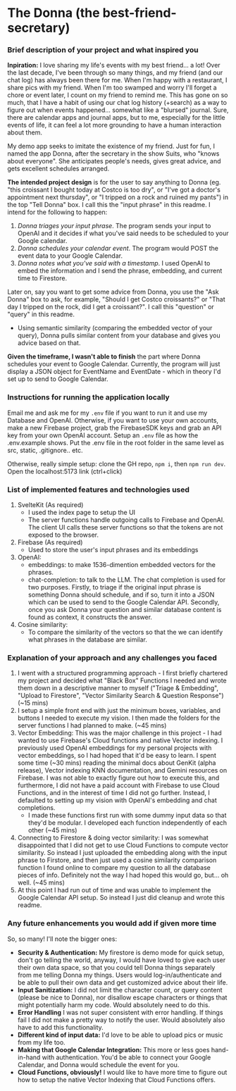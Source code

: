 # The Donna (the best-friend-secretary)
### Brief description of your project and what inspired you
**Inpiration:** I love sharing my life's events with my best friend... a lot! Over the last decade, I've been through so many things, and my friend (and our chat log) has always been there for me. When I'm happy with a restaurant, I share pics with my friend. When I'm too swamped and worry I'll forget a chore or event later, I count on my friend to remind me. This has gone on so much, that I have a habit of using our chat log history (+search) as a way to figure out when events happened... somewhat like a "blursed" journal. Sure, there are calendar apps and journal apps, but to me, especially for the little events of life, it can feel a lot more grounding to have a human interaction about them.

My demo app seeks to imitate the existence of my friend. Just for fun, I named the app Donna, after the secretary in the show Suits, who "knows about everyone". She anticipates people's needs, gives great advice, and gets excellent schedules arranged.

**The intended project design** is for the user to say anything to Donna (eg. "this croissant I bought today at Costco is too dry", or "I've got a doctor's appointment next thursday", or "I tripped on a rock and ruined my pants") in the top "Tell Donna" box. I call this the "input phrase" in this readme. I intend for the following to happen:
1. _Donna triages your input phrase_. The program sends your input to OpenAI and it decides if what you've said needs to be scheduled to your Google calendar.
2. _Donna schedules your calendar event_. The program would POST the event data to your Google Calendar.
3. _Donna notes what you've said with a timestamp_. I used OpenAI to embed the information and I send the phrase, embedding, and current time to Firestore.

Later on, say you want to get some advice from Donna, you use the "Ask Donna" box to ask, for example, "Should I get Costco croissants?" or "That day I tripped on the rock, did I get a croissant?". I call this "question" or "query" in this readme.
- Using semantic similarity (comparing the embedded vector of your query), Donna pulls similar content from your database and gives you advice based on that.

**Given the timeframe, I wasn't able to finish** the part where Donna schedules your event to Google Calendar. Currently, the program will just display a JSON object for EventName and EventDate - which in theory I'd set up to send to Google Calendar.

### Instructions for running the application locally

Email me and ask me for my `.env` file if you want to run it and use my Database and OpenAI. Otherwise, if you want to use your own accounts, make a new Firebase project, grab the FirebaseSDK keys and grab an API key from your own OpenAI account. Setup an `.env` file as how the .env.example shows. Put the .env file in the root folder in the same level as src, static, .gitignore.. etc.

Otherwise, really simple setup: clone the GH repo, `npm i`, then `npm run dev`. Open the localhost:5173 link (ctrl+click)

### List of implemented features and technologies used
1. SvelteKit (As required)
    - I used the index page to setup the UI
    - The server functions handle outgoing calls to Firebase and OpenAI. The client UI calls these server functions so that the tokens are not exposed to the browser.
2. Firebase (As required)
    - Used to store the user's input phrases and its embeddings
3. OpenAI:
    - embeddings: to make 1536-dimention embedded vectors for the phrases.
    - chat-completion: to talk to the LLM. The chat completion is used for two purposes. Firstly, to triage if the original input phrase is something Donna should schedule, and if so, turn it into a JSON which can be used to send to the Google Calendar API. Secondly, once you ask Donna your question and similar database content is found as context, it constructs the answer.
4. Cosine similarity:
    - To compare the similarity of the vectors so that the we can identify what phrases in the database are similar.

### Explanation of your approach and any challenges you faced
1. I went with a structured programming approach - I first briefly chartered my project and decided what "Black Box" Functions I needed and wrote them down in a descriptive manner to myself ("Triage & Embedding", "Upload to Firestore", "Vector Similarity Search & Question Response") (~15 mins)
2. I setup a simple front end with just the minimum boxes, variables, and buttons I needed to execute my vision. I then made the folders for the server functions I had planned to make. (~45 mins)
3. Vector Embedding: This was the major challenge in this project - I had wanted to use Firebase's Cloud functions and native Vector indexing. I previously used OpenAI embeddings for my personal projects with vector embeddings, so I had hoped that it'd be easy to learn. I spent some time (~30 mins) reading the minimal docs about GenKit (alpha release), Vector indexing KNN documentation, and Gemini resources on Firebase. I was not able to exactly figure out how to execute this, and furthermore, I did not have a paid account with Firebase to use Cloud Functions, and in the interest of time I did not go further. Instead, I defaulted to setting up my vision with OpenAI's embedding and chat completions.
    - I made these functions first run with some dummy input data so that they'd be modular. I developed each function independently of each other (~45 mins)
4. Connecting to Firestore & doing vector similarity: I was somewhat disappointed that I did not get to use Cloud Functions to compute vector similarity. So instead I just uploaded the embedding along with the input phrase to Firstore, and then just used a cosine similarity comparison function I found online to compare my question to all the database pieces of info. Definitely not the way I had hoped this would go, but... oh well. (~45 mins)
5. At this point I had run out of time and was unable to implement the Google Calendar API setup. So instead I just did cleanup and wrote this readme.

### Any future enhancements you would add if given more time
So, so many! I'll note the bigger ones:
- **Security & Authentication:** My firestore is demo mode for quick setup, don't go telling the world, anyway, I would have loved to give each user their own data space, so that you could tell Donna things separately from me telling Donna my things. Users would log-in/authenticate and be able to pull their own data and get customized advice about their life.
- **Input Sanitization:** I did not limit the character count, or query content (please be nice to Donna), nor disallow escape characters or things that might potentially harm my code. Would absolutely need to do this.
- **Error Handling** I was not super consistent with error handling. If things fail I did not make a pretty way to notify the user. Would absolutely also have to add this functionality.
- **Different kind of input data:** I'd love to be able to upload pics or music from my life too.
- **Making that Google Calendar Integration:** This more or less goes hand-in-hand with authentication. You'd be able to connect your Google Calendar, and Donna would schedule the event for you.
- **Cloud Functions, obviously!** I would like to have more time to figure out how to setup the native Vector Indexing that Cloud Functions offers.
